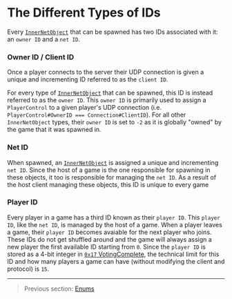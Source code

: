 # The Different Types of IDs

Every [`InnerNetObject`](../05_innernetobject_types/README.md) that can be spawned has two IDs associated with it: an `owner ID` and a `net ID`.

### Owner ID / Client ID

Once a player connects to the server their UDP connection is given a unique and incrementing ID referred to as the `client ID`.

For every type of [`InnerNetObject`](../05_innernetobject_types/README.md) that can be spawned, this ID is instead referred to as the `owner ID`. This `owner ID` is primarily used to assign a `PlayerControl` to a given player's UDP connection (i.e. `PlayerControl#OwnerID === Connection#ClientID`). For all other `InnerNetObject` types, their `owner ID` is set to `-2` as it is globally "owned" by the game that it was spawned in.

### Net ID

When spawned, an [`InnerNetObject`](../05_innernetobject_types/README.md) is assigned a unique and incrementing `net ID`. Since the host of a game is the one responsible for spawning in these objects, it too is responsible for managing the `net ID`. As a result of the host client managing these objects, this ID is unique to every game

### Player ID

Every player in a game has a third ID known as their `player ID`. This `player ID`, like the `net ID`, is managed by the host of a game. When a player leaves a game, their `player ID` becomes avaiable for the next player who joins. These IDs do not get shuffled around and the game will always assign a new player the first available ID starting from `0`. Since the `player ID` is stored as a 4-bit integer in [`0x17` VotingComplete](04_rpc_message_types/23_votingcomplete.md#the-vote-states-bitfield), the technical limit for this ID and how many players a game can have (without modifying the client and protocol) is `15`.

---

> Previous section: [Enums](06_enums.md)
